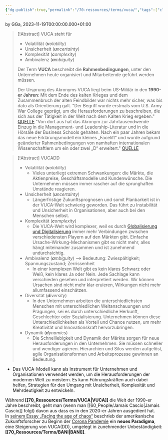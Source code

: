 ```yaml
---
{"dg-publish":true,"permalink":"/70-ressources/terms/vuca/","tags":["class/termNote"],"noteIcon":""}
---
```


by GGa, 2023-11-19T00:00:00.000+01:00  

> [!Abstract] VUCA steht für
> 
> - Volatilität (***v**olatility*)
> - Unsicherheit (***u**ncertainty*)
> - Komplexität (***c**omplexity*)
> - Ambivalenz (***a**mbiguity*)
>   
> Der Term **VUCA** beschreibt die **Rahmenbedingungen**, unter den  Unternehmen heute organisiert und Mitarbeitende geführt werden müssen.
> 
> Der Ursprung des Akronyms VUCA liegt beim US-Militär in den **1990-er Jahren**: Mit dem Ende des kalten Krieges und dem Zusammenbruch der alten Feindbilder war nichts mehr sicher, was bis dato als Orientierung galt.
> "Der Begriff wurde erstmals vom U.S. Army War College geprägt, um die Herausforderungen zu beschreiben, die sich aus der Tätigkeit in der Welt nach dem Kalten Krieg ergeben." [QUELLE](https://executiveacademy.at/de/news/detail/bani-statt-vuca-so-geht-fuehrung-in-der-welt-von-morgen#:~:text=Das%20VUCA%20Modell%2C%20welches%20unsere,Modell%20abgel%C3%B6st%3A%20dem%20BANI%20Modell.)
> "Von dort aus hat das Akronym zur Jahrtausendwende Einzug in die Management- und Leadership-Literatur und in die Hörsäle der Business Schools gehalten. Nach ein paar Jahren bekam das neue Erklärungsmodell ein kleines „Facelift“ und wurde aufgrund geänderter Rahmenbedingungen von namhaften internationalen Wissenschaftlern um ein oder zwei „D“ erweitert." [QUELLE](https://executiveacademy.at/de/news/detail/bani-statt-vuca-so-geht-fuehrung-in-der-welt-von-morgen#:~:text=Das%20VUCA%20Modell%2C%20welches%20unsere,Modell%20abgel%C3%B6st%3A%20dem%20BANI%20Modell.)


> [!Abstract] VUCADD
> - Volatilität (***v**olatility*)
> 	- Vieles unterliegt extremen Schwankungen: die Märkte, die Aktienpreise, Geschäftsmodelle und Kundenwünsche. Die Unternehmen müssen immer rascher auf die sprunghaften Umstände reagieren.
> - Unsicherheit (***u**ncertainty*)
> 	- Längerfristige Zukunftsprognosen und somit Planbarkeit ist in der VUCA-Welt schwierig geworden. Das führt zu Instabilität und Unsicherheit in Organisationen, aber auch bei den Menschen selbst.
> - Komplexität (***c**omplexity*)
> 	- Die VUCA-Welt wird komplexer, weil es durch [Globalisierung und Digitalisierung](https://executiveacademy.at/de/news/detail/digitalisierung-vs-globalisierung) immer mehr Verbindungen zwischen verschiedensten Playern auf den Märkten gibt. Einfache Ursache-Wirkung-Mechanismen gibt es nicht mehr, alles hängt miteinander zusammen und ist zunehmend undurchsichtig.
> - Ambivalenz (***a**mbiguity*) --> Bedeutung: Zwiespältigkeit; Spannungszustand; Zerrissenheit
> 	- In einer komplexen Welt gibt es kein klares Schwarz oder Weiß, kein klares Ja oder Nein. Jede Sachlage kann verschieden gesehen und interpretiert werden. Wir können Ursachen sind nicht mehr klar eruieren, Wirkungen nicht mehr allumfassend einschätzen.
> - Diversität (***d**iversity*)
> 	- In den Unternehmen arbeiten die unterschiedlichsten Menschen mit unterschiedlichen Weltanschauungen und Prägungen, sei es durch unterschiedliche Herkunft, Geschlechter oder Sozialisierung. Unternehmen können diese Unterschiedlichkeiten als Vorteil und Chance nutzen, um mehr Kreativität und Innovationskraft hervorzubringen.
> - Dynamik (***d**ynamics*)
> 	- Die Schnelllebigkeit und Dynamik der Märkte sorgen für neue Herausforderungen in den Unternehmen: Sie müssen schneller und wendiger agieren. Hierarchien und Silos werden aufgelöst, agile Organisationsformen und Arbeitsprozesse gewinnen an Bedeutung.
> 	
> 
> 

- Das VUCA-Modell kann als Instrument für Unternehmen und Organisationen verwendet werden, um die Herausforderungen der modernen Welt zu meistern. Es kann Führungskräften auch dabei helfen, Strategien für den Umgang mit Unsicherheit, Komplexität und Mehrdeutigkeit zu entwickeln.

Während **[[70_Ressources/Terms/VUCA\|VUCA]]** die Welt der 1990-er Jahre beschreibt, geht man (wenn man [[60_People/Jamais Cascio\|Jamais Cascio]] folgt) davon aus dass es in den 2020-er Jahren ausgedient hat. In [seinem Essay „Facing the age of chaos“](https://medium.com/@cascio/facing-the-age-of-chaos-b00687b1f51d) beschrieb der amerikanische Zukunftsforscher zu Beginn der [Corona Pandemie](https://executiveacademy.at/de/news/detail/post-corona-leadership-wie-die-krise-das-fuehren-von-morgen-veraendert) ein **neues Paradigma**, eine Steigerung von VUCA(DD), umgelegt in zunehmender Unbeständigkeit: **[[70_Ressources/Terms/BANI\|BANI]]**. 